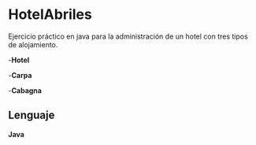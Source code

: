 # HotelAbriles
Ejercicio práctico en java para la administración de un hotel con tres tipos de alojamiento.

-**Hotel**

-**Carpa**

-**Cabagna**

## Lenguaje

**Java**
